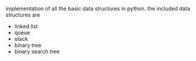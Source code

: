 implementation of all the basic data structures in python.
the included data structures are
- linked list
- queue
- stack
- binary tree
- binary search tree

